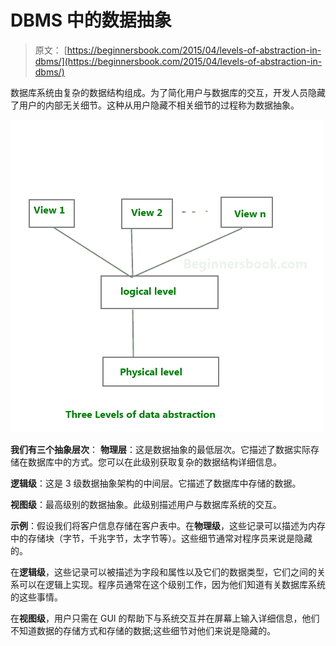 # DBMS 中的数据抽象

> 原文： [https://beginnersbook.com/2015/04/levels-of-abstraction-in-dbms/](https://beginnersbook.com/2015/04/levels-of-abstraction-in-dbms/)

数据库系统由复杂的数据结构组成。为了简化用户与数据库的交互，开发人员隐藏了用户的内部无关细节。这种从用户隐藏不相关细节的过程称为数据抽象。

![3 levels of abstraction](img/155d2d3c5c8a5b06ea0425a92cbcc8ed.jpg)

**我们有三个抽象层次**：
**物理层**：这是数据抽象的最低层次。它描述了数据实际存储在数据库中的方式。您可以在此级别获取复杂的数据结构详细信息。

**逻辑级**：这是 3 级数据抽象架构的中间层。它描述了数据库中存储的数据。

**视图级**：最高级别的数据抽象。此级别描述用户与数据库系统的交互。

**示例**：假设我们将客户信息存储在客户表中。在**物理级**，这些记录可以描述为内存中的存储块（字节，千兆字节，太字节等）。这些细节通常对程序员来说是隐藏的。

在**逻辑级**，这些记录可以被描述为字段和属性以及它们的数据类型，它们之间的关系可以在逻辑上实现。程序员通常在这个级别工作，因为他们知道有关数据库系统的这些事情。

在**视图级**，用户只需在 GUI 的帮助下与系统交互并在屏幕上输入详细信息，他们不知道数据的存储方式和存储的数据;这些细节对他们来说是隐藏的。